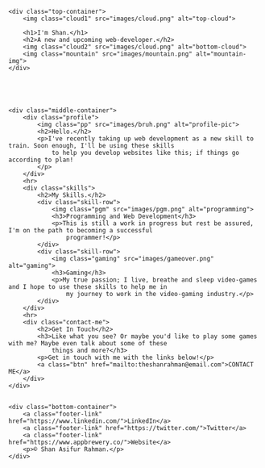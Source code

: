 <!DOCTYPE html>
<html lang="en">

<head>
    <meta charset="UTF-8">
    <title>Shan Asifur Rahman</title>
    <link rel="stylesheet" href="css/style.css">
    <link rel="icon" href="favicon.ico">
    <link rel="preconnect" href="https://fonts.googleapis.com">
    <link rel="preconnect" href="https://fonts.gstatic.com" crossorigin>
    <link
        href="https://fonts.googleapis.com/css2?family=Abril+Fatface&family=Playfair+Display&family=Sofia+Sans+Condensed&display=swap"
        rel="stylesheet">
</head>

<body>


    <div class="top-container">
        <img class="cloud1" src="images/cloud.png" alt="top-cloud">

        <h1>I'm Shan.</h1>
        <h2>A new and upcoming web-developer.</h2>
        <img class="cloud2" src="images/cloud.png" alt="bottom-cloud">
        <img class="mountain" src="images/mountain.png" alt="mountain-img">
    </div>





    <div class="middle-container">
        <div class="profile">
            <img class="pp" src="images/bruh.png" alt="profile-pic">
            <h2>Hello.</h2>
            <p>I've recently taking up web development as a new skill to train. Soon enough, I'll be using these skills
                to help you develop websites like this; if things go according to plan!
            </p>
        </div>
        <hr>
        <div class="skills">
            <h2>My Skills.</h2>
            <div class="skill-row">
                <img class="pgm" src="images/pgm.png" alt="programming">
                <h3>Programming and Web Development</h3>
                <p>This is still a work in progress but rest be assured, I'm on the path to becoming a successful
                    programmer!</p>
            </div>
            <div class="skill-row">
                <img class="gaming" src="images/gameover.png" alt="gaming">
                <h3>Gaming</h3>
                <p>My true passion; I live, breathe and sleep video-games and I hope to use these skills to help me in
                    my journey to work in the video-gaming industry.</p>
            </div>
        </div>
        <hr>
        <div class="contact-me">
            <h2>Get In Touch</h2>
            <h3>Like what you see? Or maybe you'd like to play some games with me? Maybe even talk about some of these
                things and more?</h3>
            <p>Get in touch with me with the links below!</p>
            <a class="btn" href="mailto:theshanrahman@email.com">CONTACT ME</a>
        </div>
    </div>


    <div class="bottom-container">
        <a class="footer-link" href="https://www.linkedin.com/">LinkedIn</a>
        <a class="footer-link" href="https://twitter.com/">Twitter</a>
        <a class="footer-link" href="https://www.appbrewery.co/">Website</a>
        <p>© Shan Asifur Rahman.</p>
    </div>



</body>

</html>
